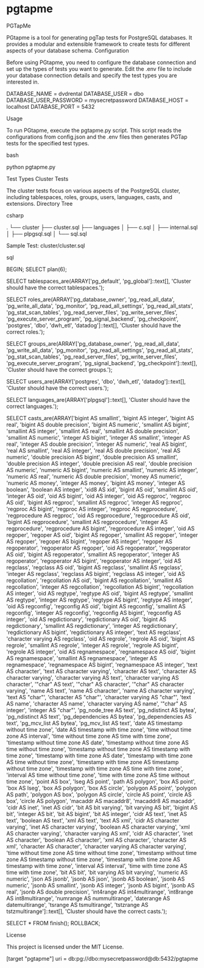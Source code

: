 # pgtapme

PGTapMe

PGtapme is a tool for generating pgTap tests for PostgreSQL databases. It provides a modular and extensible framework to create tests for different aspects of your database schema.
Configuration

Before using PGtapme, you need to configure the database connection and set up the types of tests you want to generate. Edit the .env file to include your database connection details and specify the test types you are interested in.

DATABASE_NAME = dvdrental
DATABASE_USER = dbo
DATABASE_USER_PASSWORD = mysecretpassword
DATABASE_HOST = localhost
DATABASE_PORT = 5432

Usage

To run PGtapme, execute the pgtapme.py script. This script reads the configurations from config.json and the .env files then generates PGTap tests for the specified test types.

bash

python pgtapme.py

Test Types
Cluster Tests

The cluster tests focus on various aspects of the PostgreSQL cluster, including tablespaces, roles, groups, users, languages, casts, and extensions.
Directory Tree

csharp

.
└── cluster
    ├── cluster.sql
    ├── languages
    │   ├── c.sql
    │   ├── internal.sql
    │   ├── plpgsql.sql
    │   └── sql.sql

Sample Test: cluster/cluster.sql

sql

BEGIN;
  SELECT plan(6);

  SELECT tablespaces_are(ARRAY['pg_default', 'pg_global']::text[], 'Cluster should have the correct tablespaces.');

  SELECT roles_are(ARRAY['pg_database_owner', 'pg_read_all_data', 'pg_write_all_data', 'pg_monitor', 'pg_read_all_settings', 'pg_read_all_stats', 'pg_stat_scan_tables', 'pg_read_server_files', 'pg_write_server_files', 'pg_execute_server_program', 'pg_signal_backend', 'pg_checkpoint', 'postgres', 'dbo', 'dwh_etl', 'datadog']::text[], 'Cluster should have the correct roles.');

  SELECT groups_are(ARRAY['pg_database_owner', 'pg_read_all_data', 'pg_write_all_data', 'pg_monitor', 'pg_read_all_settings', 'pg_read_all_stats', 'pg_stat_scan_tables', 'pg_read_server_files', 'pg_write_server_files', 'pg_execute_server_program', 'pg_signal_backend', 'pg_checkpoint']::text[], 'Cluster should have the correct groups.');

  SELECT users_are(ARRAY['postgres', 'dbo', 'dwh_etl', 'datadog']::text[], 'Cluster should have the correct users.');

  SELECT languages_are(ARRAY['plpgsql']::text[], 'Cluster should have the correct languages.');

  SELECT casts_are(ARRAY['bigint AS smallint', 'bigint AS integer', 'bigint AS real', 'bigint AS double precision', 'bigint AS numeric', 'smallint AS bigint', 'smallint AS integer', 'smallint AS real', 'smallint AS double precision', 'smallint AS numeric', 'integer AS bigint', 'integer AS smallint', 'integer AS real', 'integer AS double precision', 'integer AS numeric', 'real AS bigint', 'real AS smallint', 'real AS integer', 'real AS double precision', 'real AS numeric', 'double precision AS bigint', 'double precision AS smallint', 'double precision AS integer', 'double precision AS real', 'double precision AS numeric', 'numeric AS bigint', 'numeric AS smallint', 'numeric AS integer', 'numeric AS real', 'numeric AS double precision', 'money AS numeric', 'numeric AS money', 'integer AS money', 'bigint AS money', 'integer AS boolean', 'boolean AS integer', 'xid8 AS xid', 'bigint AS oid', 'smallint AS oid', 'integer AS oid', 'oid AS bigint', 'oid AS integer', 'oid AS regproc', 'regproc AS oid', 'bigint AS regproc', 'smallint AS regproc', 'integer AS regproc', 'regproc AS bigint', 'regproc AS integer', 'regproc AS regprocedure', 'regprocedure AS regproc', 'oid AS regprocedure', 'regprocedure AS oid', 'bigint AS regprocedure', 'smallint AS regprocedure', 'integer AS regprocedure', 'regprocedure AS bigint', 'regprocedure AS integer', 'oid AS regoper', 'regoper AS oid', 'bigint AS regoper', 'smallint AS regoper', 'integer AS regoper', 'regoper AS bigint', 'regoper AS integer', 'regoper AS regoperator', 'regoperator AS regoper', 'oid AS regoperator', 'regoperator AS oid', 'bigint AS regoperator', 'smallint AS regoperator', 'integer AS regoperator', 'regoperator AS bigint', 'regoperator AS integer', 'oid AS regclass', 'regclass AS oid', 'bigint AS regclass', 'smallint AS regclass', 'integer AS regclass', 'regclass AS bigint', 'regclass AS integer', 'oid AS regcollation', 'regcollation AS oid', 'bigint AS regcollation', 'smallint AS regcollation', 'integer AS regcollation', 'regcollation AS bigint', 'regcollation AS integer', 'oid AS regtype', 'regtype AS oid', 'bigint AS regtype', 'smallint AS regtype', 'integer AS regtype', 'regtype AS bigint', 'regtype AS integer', 'oid AS regconfig', 'regconfig AS oid', 'bigint AS regconfig', 'smallint AS regconfig', 'integer AS regconfig', 'regconfig AS bigint', 'regconfig AS integer', 'oid AS regdictionary', 'regdictionary AS oid', 'bigint AS regdictionary', 'smallint AS regdictionary', 'integer AS regdictionary', 'regdictionary AS bigint', 'regdictionary AS integer', 'text AS regclass', 'character varying AS regclass', 'oid AS regrole', 'regrole AS oid', 'bigint AS regrole', 'smallint AS regrole', 'integer AS regrole', 'regrole AS bigint', 'regrole AS integer', 'oid AS regnamespace', 'regnamespace AS oid', 'bigint AS regnamespace', 'smallint AS regnamespace', 'integer AS regnamespace', 'regnamespace AS bigint', 'regnamespace AS integer', 'text AS character', 'text AS character varying', 'character AS text', 'character AS character varying', 'character varying AS text', 'character varying AS character', '"char" AS text', '"char" AS character', '"char" AS character varying', 'name AS text', 'name AS character', 'name AS character varying', 'text AS "char"', 'character AS "char"', 'character varying AS "char"', 'text AS name', 'character AS name', 'character varying AS name', '"char" AS integer', 'integer AS "char"', 'pg_node_tree AS text', 'pg_ndistinct AS bytea', 'pg_ndistinct AS text', 'pg_dependencies AS bytea', 'pg_dependencies AS text', 'pg_mcv_list AS bytea', 'pg_mcv_list AS text', 'date AS timestamp without time zone', 'date AS timestamp with time zone', 'time without time zone AS interval', 'time without time zone AS time with time zone', 'timestamp without time zone AS date', 'timestamp without time zone AS time without time zone', 'timestamp without time zone AS timestamp with time zone', 'timestamp with time zone AS date', 'timestamp with time zone AS time without time zone', 'timestamp with time zone AS timestamp without time zone', 'timestamp with time zone AS time with time zone', 'interval AS time without time zone', 'time with time zone AS time without time zone', 'point AS box', 'lseg AS point', 'path AS polygon', 'box AS point', 'box AS lseg', 'box AS polygon', 'box AS circle', 'polygon AS point', 'polygon AS path', 'polygon AS box', 'polygon AS circle', 'circle AS point', 'circle AS box', 'circle AS polygon', 'macaddr AS macaddr8', 'macaddr8 AS macaddr', 'cidr AS inet', 'inet AS cidr', 'bit AS bit varying', 'bit varying AS bit', 'bigint AS bit', 'integer AS bit', 'bit AS bigint', 'bit AS integer', 'cidr AS text', 'inet AS text', 'boolean AS text', 'xml AS text', 'text AS xml', 'cidr AS character varying', 'inet AS character varying', 'boolean AS character varying', 'xml AS character varying', 'character varying AS xml', 'cidr AS character', 'inet AS character', 'boolean AS character', 'xml AS character', 'character AS xml', 'character AS character', 'character varying AS character varying', 'time without time zone AS time without time zone', 'timestamp without time zone AS timestamp without time zone', 'timestamp with time zone AS timestamp with time zone', 'interval AS interval', 'time with time zone AS time with time zone', 'bit AS bit', 'bit varying AS bit varying', 'numeric AS numeric', 'json AS jsonb', 'jsonb AS json', 'jsonb AS boolean', 'jsonb AS numeric', 'jsonb AS smallint', 'jsonb AS integer', 'jsonb AS bigint', 'jsonb AS real', 'jsonb AS double precision', 'int4range AS int4multirange', 'int8range AS int8multirange', 'numrange AS nummultirange', 'daterange AS datemultirange', 'tsrange AS tsmultirange', 'tstzrange AS tstzmultirange']::text[], 'Cluster should have the correct casts.');

  SELECT * FROM finish();
ROLLBACK;

License

This project is licensed under the MIT License.











[target "pgtapme"]
	uri = db:pg://dbo:mysecretpassword@db:5432/pgtapme